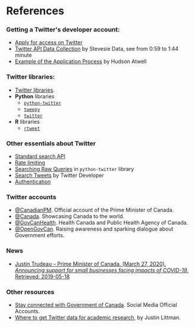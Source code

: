 # References

### Getting a Twitter's developer account:
- [Apply for access on Twitter](https://developer.twitter.com/en/apply-for-access)
- [Twitter API Data Collection](https://youtu.be/Jl-_dDqSaUQ?t=59) by Stevesie Data, see from 0:59 to 1:44 minute
- [Example of the Application Process](https://wptweetboost.com/example-of-the-twitter-developer-account-application-process/) by Hudson Atwell

### Twitter libraries:
- [Twitter libraries](https://developer.twitter.com/en/docs/developer-utilities/twitter-libraries).
- **Python** libraries
    - [`python-twitter`](https://python-twitter.readthedocs.io/en/latest/)
    - [`tweepy`](http://www.tweepy.org)
    - [`twitter`](https://github.com/sixohsix/twitter)
- **R** libraries
    - [`rtweet`](https://docs.ropensci.org/rtweet/)

### Other essentials about Twitter
- [Standard search API](https://developer.twitter.com/en/docs/tweets/search/api-reference/get-search-tweets)
- [Rate limiting](https://developer.twitter.com/en/docs/basics/rate-limiting)
- [Searching Raw Queries](https://python-twitter.readthedocs.io/en/latest/searching.html#raw-queries) in `python-twitter` library
- [Search Tweets](https://developer.twitter.com/en/docs/tweets/search/api-reference/get-search-tweets) by Twitter Developer
- [Authentication](https://developer.twitter.com/en/docs/basics/authentication/overview)

### Twitter accounts
- [@CanadianPM](https://twitter.com/CanadianPM). Official account of the Prime Minister of Canada.
- [@Canada](https://twitter.com/canada?lang=en). Showcasing Canada to the world.
- [@GovCanHealth](https://twitter.com/govcanhealth?lang=en). Health Canada and Public Health Agency of Canada.
- [@OpenGovCan](https://twitter.com/OpenGovCan). Raising awareness and sparking dialogue about Government efforts.

### News
- [Justin Trudeau – Prime Minister of Canada. (March 27, 2020). *Announcing support for small businesses facing impacts of COVID-19*. Retrieved: 2019-05-18](https://youtu.be/1o-tV0A87l8)

### Other resources
- [Stay connected with Government of Canada](https://www.international.gc.ca/gac-amc/contact-contactez/social-media_medias-sociaux.aspx?lang=eng). Social Media Official Accounts.
- [Where to get Twitter data for academic research](https://gwu-libraries.github.io/sfm-ui/posts/2017-09-14-twitter-data), by Justin Littman.

